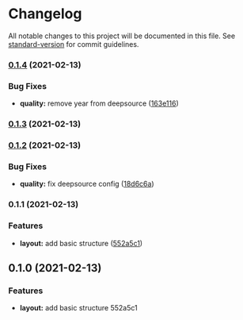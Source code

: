 # Changelog

All notable changes to this project will be documented in this file. See [standard-version](https://github.com/conventional-changelog/standard-version) for commit guidelines.

### [0.1.4](https://github.com/guidroid/recruiter.tech/compare/v0.1.3...v0.1.4) (2021-02-13)


### Bug Fixes

* **quality:** remove year from deepsource ([163e116](https://github.com/guidroid/recruiter.tech/commit/163e116b9f6114f76b5cc287fa8cc0fc4635ad20))

### [0.1.3](https://github.com/guidroid/recruiter.tech/compare/v0.1.2...v0.1.3) (2021-02-13)

### [0.1.2](https://github.com/guidroid/recruiter.tech/compare/v0.1.1...v0.1.2) (2021-02-13)


### Bug Fixes

* **quality:** fix deepsource config ([18d6c6a](https://github.com/guidroid/recruiter.tech/commit/18d6c6aba0df2633f48f32de9678b4aeeb98e9b5))

### 0.1.1 (2021-02-13)


### Features

* **layout:** add basic structure ([552a5c1](https://github.com/guidroid/recruiter.tech/commit/552a5c1843bd9e90edc8bf9285c690767fcd05e3))

## 0.1.0 (2021-02-13)


### Features

* **layout:** add basic structure 552a5c1
